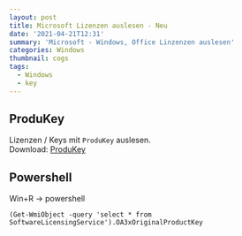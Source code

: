 ```yaml
---
layout: post
title: Microsoft Lizenzen auslesen - Neu
date: '2021-04-21T12:31'
summary: 'Microsoft - Windows, Office Linzenzen auslesen'
categories: Windows
thumbnail: cogs
tags:
  - Windows
  - key
---
```



## ProduKey


Lizenzen / Keys mit `ProduKey` auslesen.
<br>Download: [ProduKey][1]


## Powershell

Win+R -> powershell
```
(Get-WmiObject -query 'select * from SoftwareLicensingService').OA3xOriginalProductKey

```



[1]: http://www.nirsoft.net/utils/produkey.zip